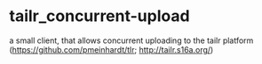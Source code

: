 # tailr_concurrent-upload
a small client, that allows concurrent uploading to the tailr platform (https://github.com/pmeinhardt/tlr; http://tailr.s16a.org/)
